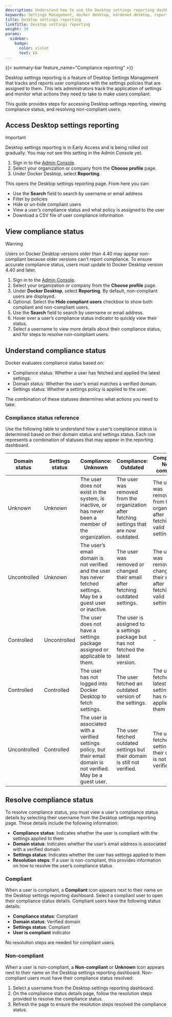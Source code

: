 ```yaml
---
description: Understand how to use the Desktop settings reporting dashboard
keywords: Settings Management, docker desktop, hardened desktop, reporting, compliance
title: Desktop settings reporting
linkTitle: Desktop settings reporting
weight: 30
params:
  sidebar:
    badge:
      color: violet
      text: EA
---
```


{{< summary-bar feature_name="Compliance reporting" >}}

Desktop settings reporting is a feature of Desktop Settings Management that
tracks and reports user compliance with the settings policies that are assigned
to them. This lets administrators track the application of settings and
monitor what actions they need to take to make users compliant.

This guide provides steps for accessing Desktop settings reporting, viewing
compliance status, and resolving non-compliant users.

## Access Desktop settings reporting

> [!IMPORTANT]
>
> Desktop settings reporting is in Early Access and is being rolled out
> gradually. You may not see this setting in the Admin Console yet.

1. Sign in to the [Admin Console](https://app.docker.com/admin).
2. Select your organization or company from the **Choose profile** page.
3. Under Docker Desktop, select **Reporting**.

This opens the Desktop settings reporting page. From here you can:

- Use the **Search** field to search by username or email address
- Filter by policies
- Hide or un-hide compliant users
- View a user’s compliance status and what policy is assigned to the user
- Download a CSV file of user compliance information

## View compliance status

> [!WARNING]
>
> Users on Docker Desktop versions older than 4.40 may appear non-compliant
> because older versions can't report compliance. To ensure accurate
> compliance status, users must update to Docker Desktop version 4.40 and later.

1. Sign in to the [Admin Console](https://app.docker.com/admin).
2. Select your organization or company from the **Choose profile** page.
3. Under **Docker Desktop**, select **Reporting**. By default, non-compliant users
are displayed.
4. Optional. Select the **Hide compliant users** checkbox to show both compliant
and non-compliant users.
5. Use the **Search** field to search by username or email address.
6. Hover over a user’s compliance status indicator to quickly view their status.
7. Select a username to view more details about their compliance status, and for
steps to resolve non-compliant users.

## Understand compliance status

Docker evaluates compliance status based on:

- Compliance status: Whether a user has fetched and applied the latest settings.
- Domain status: Whether the user's email matches a verified domain.
- Settings status: Whether a settings policy is applied to the user.

The combination of these statuses determines what actions you need to take.

### Compliance status reference

Use the following table to understand how a user’s compliance status is
determined based on their domain status and settings status. Each row represents
a combination of statuses that may appear in the reporting dashboard.

| Domain status   | Settings status     | Compliance: Unknown                                                                 | Compliance: Outdated                                                                                      | Compliance: Non-compliant                                                                                      | Compliance: Compliant                                            |
|-----------------|---------------------|--------------------------------------------------------------------------------------|------------------------------------------------------------------------------------------------------------|------------------------------------------------------------------------------------------------------------------|------------------------------------------------------------------|
| Unknown         | Unknown             | The user does not exist in the system, is inactive, or has never been a member of the organization. | The user was removed from the organization after fetching settings that are now outdated.                 | The user was removed from the organization after fetching valid settings.                                       | -                                                     |
| Uncontrolled    | Unknown             | The user’s email domain is not verified and the user has never fetched settings. May be a guest user or inactive. | The user was removed or changed their email after fetching outdated settings.                             | The user was removed or changed their email after fetching valid settings.                                      | -                                                     |
| Controlled      | Uncontrolled        | The user does not have a settings package assigned or applicable to them.            | The user is assigned to a settings package but has not fetched the latest version.                         | -                                                                                                     | -                                                     |
| Controlled      | Controlled          | The user has not logged into Docker Desktop to fetch settings.                       | The user fetched an outdated version of the settings.                                                      | The user fetched the latest settings but has not applied them yet.                                              | The user has fetched and applied the latest settings.            |
| Uncontrolled  | Controlled       | The user is associated with a verified settings policy, but their email domain is not verified. May be a guest user. | The user fetched outdated settings but their domain is still not verified. | The user fetched valid settings but their domain is not verified. | - |

## Resolve compliance status

To resolve compliance status, you must view a user's compliance status details
by selecting their username from the Desktop settings reporting page.
These details include the following information:

- **Compliance status**: Indicates whether the user is compliant with the
settings applied to them
- **Domain status**: Indicates whether the user’s email address is associated
with a verified domain
- **Settings status**: Indicates whether the user has settings applied to them
- **Resolution steps**: If a user is non-compliant, this provides information
on how to resolve the user’s compliance status

### Compliant

When a user is compliant, a **Compliant** icon appears next to their name on the
Desktop settings reporting dashboard. Select a compliant user to open their
compliance status details. Compliant users have the following status details:

- **Compliance status**: Compliant
- **Domain status**: Verified domain
- **Settings status**: Compliant
- **User is compliant** indicator

No resolution steps are needed for compliant users.

### Non-compliant

When a user is non-compliant, a **Non-compliant** or **Unknown** icon appears
next to their name on the Desktop settings reporting dashboard. Non-compliant
users must have their compliance status resolved:

1. Select a username from the Desktop settings reporting dashboard.
2. On the compliance status details page, follow the resolution steps provided
to resolve the compliance status.
3. Refresh the page to ensure the resolution steps resolved the compliance
status.
